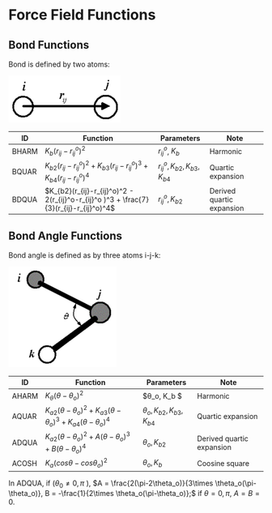 # Force Field Functions

## Bond Functions
Bond is defined by two atoms:

![alt text](image-2.png)

|ID    |Function   | Parameters | Note
|------|-----------|------------|------
|BHARM |$K_b(r_{ij}-r_{ij}^o)^2$ |$r_{ij}^o$, $K_b$ |	Harmonic
|BQUAR |$K_{b2}(r_{ij}-r_{ij}^o)^2+K_{b3}(r_{ij}-r_{ij}^o)^3 + K_{b4}(r_{ij}-r_{ij}^o )^4$ |$r_{ij}^o, K_{b2},K_{b3},K_{b4}$| Quartic expansion
|BDQUA |$K_{b2}(r_{ij}-r_{ij}^o)^2 - 2(r_{ij}^o-r_{ij}^o )^3 + \frac{7}{3}(r_{ij}-r_{ij}^o)^4$ |$r_{ij}^o, K_{b2}$| Derived quartic expansion

## Bond Angle Functions
Bond angle is defined as by three atoms i-j-k:

![alt text](image-1.png)

|ID    |Function   | Parameters | Note
|------|-----------|------------|------
|AHARM	|$K_θ(θ-θ_o)^2$   |$θ_o, K_b $| Harmonic	
|AQUAR	|$K_{a2}(θ-θ_o )^2+K_{a3}(θ-θ_o )^3 + K_{a4}(θ-θ_o )^4$|$θ_o, K_{b2},K_{b3},K_{b4}$ | Quartic expansion        
|ADQUA	|$K_{a2}(θ-θ_o)^2+ A(θ-θ_o )^3 + B(θ-θ_o )^4$|$θ_o, K_{b2}$ |Derived quartic expansion
|ACOSH	|$K_a(cosθ-cosθ_o)^2$|$θ_o, K_b$|Coosine square	


In ADQUA,  if ($\theta_0\neq0,\pi$ ), 
$A = \frac{2(\pi-2\theta_o)}{3\times \theta_o(\pi-\theta_o)}, B = -\frac{1}{2\times \theta_o(\pi-\theta_o)};$ if $\theta=0, \pi$, $A = B = 0.$